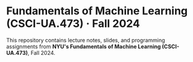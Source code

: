 # Fundamentals of Machine Learning (CSCI-UA.473) · Fall 2024

This repository contains lecture notes, slides, and programming assignments from **NYU's Fundamentals of Machine Learning (CSCI-UA.473)**, Fall 2024.
